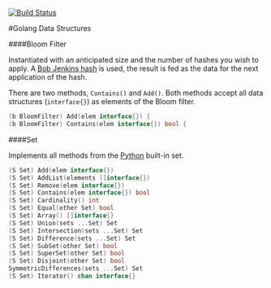 
[![Build Status](https://travis-ci.org/natebrennand/go_ds.svg?branch=master)](https://travis-ci.org/natebrennand/go_ds)

#Golang Data Structures


####Bloom Filter

Instantiated with an anticipated size and the number of hashes you wish to apply.
A [Bob Jenkins hash](bloom/jenkins.go) is used, the result is fed as the data for the next application of the hash.

There are two methods, `Contains()` and `Add()`.
Both methods accept all data structures (`interface{}`) as elements of the Bloom filter.

```go
(b BloomFilter) Add(elem interface{}) {
(b BloomFilter) Contains(elem interface{}) bool {
```

####Set

Implements all methods from the [Python](https://docs.python.org/2/library/stdtypes.html#set) built-in set.

```go
(S Set) Add(elem interface{})
(S Set) AddList(elements []interface{})
(S Set) Remove(elem interface{})
(S Set) Contains(elem interface{}) bool
(S Set) Cardinality() int 
(S Set) Equal(other Set) bool
(S Set) Array() []interface{}
(S Set) Union(sets ...Set) Set
(S Set) Intersection(sets ...Set) Set
(S Set) Difference(sets ...Set) Set
(S Set) SubSet(other Set) bool
(S Set) SuperSet(other Set) bool
(S Set) Disjoint(other Set) bool
SymmetricDifferences(sets ...Set) Set
(S Set) Iterator() chan interface{}
```


